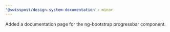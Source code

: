 ```yaml
---
'@swisspost/design-system-documentation': minor
---
```


Added a documentation page for the ng-bootstrap progressbar component.
